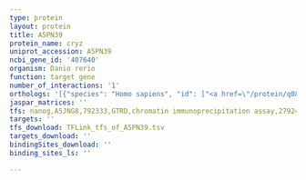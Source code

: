 ```yaml
---
type: protein
layout: protein
title: A5PN39
protein_name: cryz
uniprot_accession: A5PN39
ncbi_gene_id: '407640'
organism: Danio rerio
function: target gene
number_of_interactions: '1'
orthologs: '[{"species": "Homo sapiens", "id": ["<a href=\"/protein/q08257\">Q08257</a>"]}, {"species": "Mus musculus", "id": ["<a href=\"/protein/p47199\">P47199</a>"]}, {"species": "Rattus norvegicus", "id": ["<a href=\"/protein/q6ayt0\">Q6AYT0</a>"]}, {"species": "Caenorhabditis elegans", "id": ["<a href=\"/protein/o45496\">O45496</a>"]}, {"species": "Saccharomyces cerevisiae", "id": ["<a href=\"/protein/p38230\">P38230</a>"]}]'
jaspar_matrices: ''
tfs: nanog,A5JNG8,792333,GTRD,chromatin immunoprecipitation assay,27924024%5Buid%5D,No
targets: ''
tfs_download: TFLink_tfs_of_A5PN39.tsv
targets_download: ''
bindingSites_download: ''
binding_sites_ls: ''

---
```

